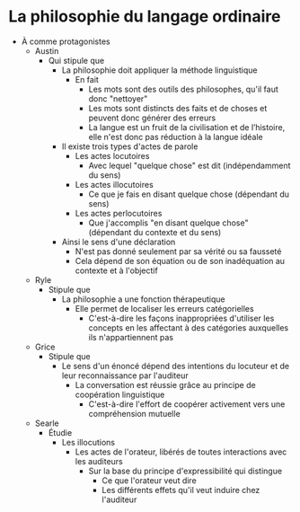 # La philosophie du langage ordinaire
- À comme protagonistes
  - Austin
    - Qui stipule que
      - La philosophie doit appliquer la méthode linguistique
        - En fait
          - Les mots sont des outils des philosophes, qu'il faut donc "nettoyer"
          - Les mots sont distincts des faits et de choses et peuvent donc générer des erreurs
          - La langue est un fruit de la civilisation et de l’histoire, elle n'est donc pas réduction à la langue idéale
      - Il existe trois types d'actes de parole
        - Les actes locutoires
          - Avec lequel "quelque chose" est dit (indépendamment du sens)
        - Les actes illocutoires
          - Ce que je fais en disant quelque chose (dépendant du sens)
        - Les actes perlocutoires
          - Que j'accomplis "en disant quelque chose" (dépendant du contexte et du sens)
      - Ainsi le sens d'une déclaration
        - N'est pas donné seulement par sa vérité ou sa fausseté
        - Cela dépend de son équation ou de son inadéquation au contexte et à l'objectif 
  - Ryle
    - Stipule que
      - La philosophie a une fonction thérapeutique
        - Elle permet de localiser les erreurs catégorielles
          - C'est-à-dire les façons inappropriées d'utiliser les concepts en les affectant à des catégories auxquelles ils n'appartiennent pas    
  - Grice
    - Stipule que
      - Le sens d'un énoncé dépend des intentions du locuteur et de leur reconnaissance par l'auditeur 
        - La conversation est réussie grâce au principe de coopération linguistique
          - C'est-à-dire l'effort de coopérer activement vers une compréhension mutuelle
  - Searle
    - Étudie
      - Les illocutions
        - Les actes de l'orateur, libérés de toutes interactions avec les auditeurs  
          - Sur la base du principe d'expressibilité qui distingue
            - Ce que l'orateur veut dire
            - Les différents effets qu'il veut induire chez l'auditeur     
